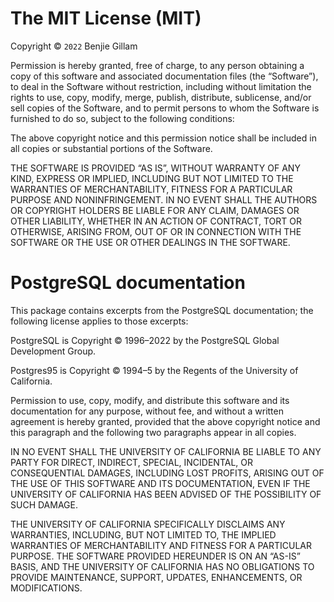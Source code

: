 # The MIT License (MIT)

Copyright © `2022` Benjie Gillam

Permission is hereby granted, free of charge, to any person obtaining a copy of
this software and associated documentation files (the “Software”), to deal in
the Software without restriction, including without limitation the rights to
use, copy, modify, merge, publish, distribute, sublicense, and/or sell copies of
the Software, and to permit persons to whom the Software is furnished to do so,
subject to the following conditions:

The above copyright notice and this permission notice shall be included in all
copies or substantial portions of the Software.

THE SOFTWARE IS PROVIDED “AS IS”, WITHOUT WARRANTY OF ANY KIND, EXPRESS OR
IMPLIED, INCLUDING BUT NOT LIMITED TO THE WARRANTIES OF MERCHANTABILITY, FITNESS
FOR A PARTICULAR PURPOSE AND NONINFRINGEMENT. IN NO EVENT SHALL THE AUTHORS OR
COPYRIGHT HOLDERS BE LIABLE FOR ANY CLAIM, DAMAGES OR OTHER LIABILITY, WHETHER
IN AN ACTION OF CONTRACT, TORT OR OTHERWISE, ARISING FROM, OUT OF OR IN
CONNECTION WITH THE SOFTWARE OR THE USE OR OTHER DEALINGS IN THE SOFTWARE.

# PostgreSQL documentation

This package contains excerpts from the PostgreSQL documentation; the following
license applies to those excerpts:

PostgreSQL is Copyright © 1996–2022 by the PostgreSQL Global Development Group.

Postgres95 is Copyright © 1994–5 by the Regents of the University of California.

Permission to use, copy, modify, and distribute this software and its
documentation for any purpose, without fee, and without a written agreement is
hereby granted, provided that the above copyright notice and this paragraph and
the following two paragraphs appear in all copies.

IN NO EVENT SHALL THE UNIVERSITY OF CALIFORNIA BE LIABLE TO ANY PARTY FOR
DIRECT, INDIRECT, SPECIAL, INCIDENTAL, OR CONSEQUENTIAL DAMAGES, INCLUDING LOST
PROFITS, ARISING OUT OF THE USE OF THIS SOFTWARE AND ITS DOCUMENTATION, EVEN IF
THE UNIVERSITY OF CALIFORNIA HAS BEEN ADVISED OF THE POSSIBILITY OF SUCH DAMAGE.

THE UNIVERSITY OF CALIFORNIA SPECIFICALLY DISCLAIMS ANY WARRANTIES, INCLUDING,
BUT NOT LIMITED TO, THE IMPLIED WARRANTIES OF MERCHANTABILITY AND FITNESS FOR A
PARTICULAR PURPOSE. THE SOFTWARE PROVIDED HEREUNDER IS ON AN “AS-IS” BASIS, AND
THE UNIVERSITY OF CALIFORNIA HAS NO OBLIGATIONS TO PROVIDE MAINTENANCE, SUPPORT,
UPDATES, ENHANCEMENTS, OR MODIFICATIONS.
